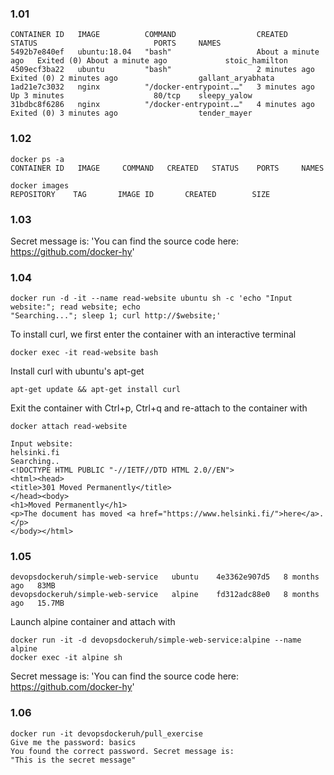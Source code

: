 ### 1.01
```
CONTAINER ID   IMAGE          COMMAND                  CREATED              STATUS                          PORTS     NAMES
5492b7e840ef   ubuntu:18.04   "bash"                   About a minute ago   Exited (0) About a minute ago             stoic_hamilton
4509ecf3ba22   ubuntu         "bash"                   2 minutes ago        Exited (0) 2 minutes ago                  gallant_aryabhata
1ad21e7c3032   nginx          "/docker-entrypoint.…"   3 minutes ago        Up 3 minutes                    80/tcp    sleepy_yalow
31bdbc8f6286   nginx          "/docker-entrypoint.…"   4 minutes ago        Exited (0) 3 minutes ago                  tender_mayer
```

### 1.02
```
docker ps -a
CONTAINER ID   IMAGE     COMMAND   CREATED   STATUS    PORTS     NAMES

docker images
REPOSITORY    TAG       IMAGE ID       CREATED        SIZE
```

### 1.03
Secret message is: 'You can find the source code here: https://github.com/docker-hy'

### 1.04
```
docker run -d -it --name read-website ubuntu sh -c 'echo "Input website:"; read website; echo
"Searching..."; sleep 1; curl http://$website;'
```

To install curl, we first enter the container with an interactive terminal
```
docker exec -it read-website bash
```
Install curl with ubuntu's apt-get
```
apt-get update && apt-get install curl
```
Exit the container with Ctrl+p, Ctrl+q and re-attach to the container with
```
docker attach read-website

Input website:
helsinki.fi
Searching..
<!DOCTYPE HTML PUBLIC "-//IETF//DTD HTML 2.0//EN">
<html><head>
<title>301 Moved Permanently</title>
</head><body>
<h1>Moved Permanently</h1>
<p>The document has moved <a href="https://www.helsinki.fi/">here</a>.</p>
</body></html>
```

### 1.05
```
devopsdockeruh/simple-web-service   ubuntu    4e3362e907d5   8 months ago   83MB
devopsdockeruh/simple-web-service   alpine    fd312adc88e0   8 months ago   15.7MB
```

Launch alpine container and attach with
```
docker run -it -d devopsdockeruh/simple-web-service:alpine --name alpine
docker exec -it alpine sh
```

Secret message is: 'You can find the source code here: https://github.com/docker-hy'

### 1.06
```
docker run -it devopsdockeruh/pull_exercise
Give me the password: basics
You found the correct password. Secret message is:
"This is the secret message"
```

